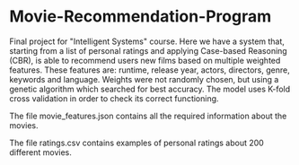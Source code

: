 # Movie-Recommendation-Program

Final project for "Intelligent Systems" course. Here we have a system that, starting from a list of personal ratings and applying Case-based Reasoning (CBR), is able to recommend users new films based on multiple weighted features. These features are: runtime, release year, actors, directors, genre, keywords and language. Weights were not randomly chosen, but using a genetic algorithm which searched for best accuracy. The model uses K-fold cross validation in order to check its correct functioning.

The file movie_features.json contains all the required information about the movies.

The file ratings.csv contains examples of personal ratings about 200 different movies.
